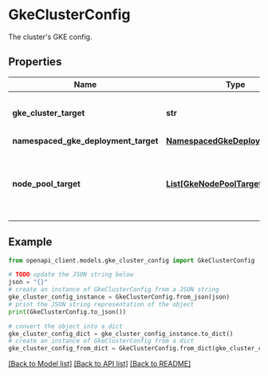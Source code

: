 # GkeClusterConfig

The cluster's GKE config.

## Properties

Name | Type | Description | Notes
------------ | ------------- | ------------- | -------------
**gke_cluster_target** | **str** | Optional. A target GKE cluster to deploy to. It must be in the same project and region as the Dataproc cluster (the GKE cluster can be zonal or regional). Format: &#39;projects/{project}/locations/{location}/clusters/{cluster_id}&#39; | [optional] 
**namespaced_gke_deployment_target** | [**NamespacedGkeDeploymentTarget**](NamespacedGkeDeploymentTarget.md) |  | [optional] 
**node_pool_target** | [**List[GkeNodePoolTarget]**](GkeNodePoolTarget.md) | Optional. GKE node pools where workloads will be scheduled. At least one node pool must be assigned the DEFAULT GkeNodePoolTarget.Role. If a GkeNodePoolTarget is not specified, Dataproc constructs a DEFAULT GkeNodePoolTarget. Each role can be given to only one GkeNodePoolTarget. All node pools must have the same location settings. | [optional] 

## Example

```python
from openapi_client.models.gke_cluster_config import GkeClusterConfig

# TODO update the JSON string below
json = "{}"
# create an instance of GkeClusterConfig from a JSON string
gke_cluster_config_instance = GkeClusterConfig.from_json(json)
# print the JSON string representation of the object
print(GkeClusterConfig.to_json())

# convert the object into a dict
gke_cluster_config_dict = gke_cluster_config_instance.to_dict()
# create an instance of GkeClusterConfig from a dict
gke_cluster_config_from_dict = GkeClusterConfig.from_dict(gke_cluster_config_dict)
```
[[Back to Model list]](../README.md#documentation-for-models) [[Back to API list]](../README.md#documentation-for-api-endpoints) [[Back to README]](../README.md)


